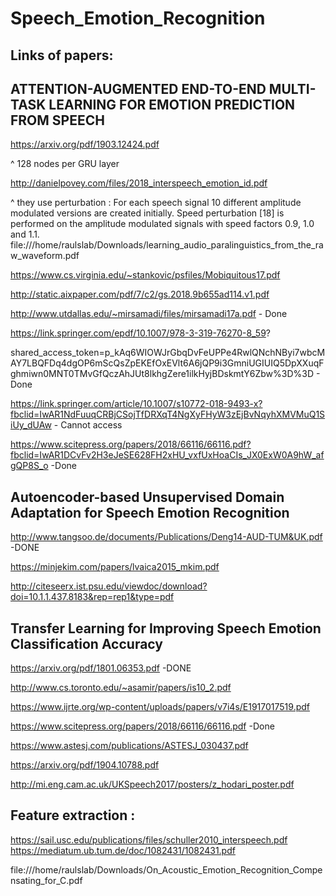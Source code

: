 # Speech_Emotion_Recognition

Links of papers:
--
ATTENTION-AUGMENTED END-TO-END MULTI-TASK LEARNING FOR EMOTION PREDICTION FROM SPEECH
-
https://arxiv.org/pdf/1903.12424.pdf 

^ 128 nodes per GRU layer

http://danielpovey.com/files/2018_interspeech_emotion_id.pdf

^ they use perturbation : For each speech signal 10 different amplitude modulated
                          versions are created initially. Speed perturbation [18] is performed on the amplitude modulated                               signals with speed factors 0.9, 1.0 and 1.1. 
file:///home/raulslab/Downloads/learning_audio_paralinguistics_from_the_raw_waveform.pdf

https://www.cs.virginia.edu/~stankovic/psfiles/Mobiquitous17.pdf

http://static.aixpaper.com/pdf/7/c2/gs.2018.9b655ad114.v1.pdf

http://www.utdallas.edu/~mirsamadi/files/mirsamadi17a.pdf - Done

https://link.springer.com/epdf/10.1007/978-3-319-76270-8_59?

shared_access_token=p_kAq6WIOWJrGbqDvFeUPPe4RwlQNchNByi7wbcMAY7LBQFDq4dgOP6mScQsZpEKEfOxEVlt6A6jQP9i3GmniUGIUIQ5DpXXuqFghmiwn0MNT0TMvGfQczAhJUt8lkhgZere1ilkHyjBDskmtY6Zbw%3D%3D - Done

https://link.springer.com/article/10.1007/s10772-018-9493-x?fbclid=IwAR1NdFuuqCRBjCSojTfDRXqT4NgXyFHyW3zEjBvNqyhXMVMuQ1SiUy_dUAw - Cannot access

https://www.scitepress.org/papers/2018/66116/66116.pdf?fbclid=IwAR1DCvFv2H3eJeSE628FH2xHU_vxfUxHoaCIs_JX0ExW0A9hW_afgQP8S_o -Done

Autoencoder-based Unsupervised Domain Adaptation for Speech Emotion Recognition
-
http://www.tangsoo.de/documents/Publications/Deng14-AUD-TUM&UK.pdf -DONE

https://minjekim.com/papers/lvaica2015_mkim.pdf

http://citeseerx.ist.psu.edu/viewdoc/download?doi=10.1.1.437.8183&rep=rep1&type=pdf

Transfer Learning for Improving Speech Emotion Classification Accuracy
-
https://arxiv.org/pdf/1801.06353.pdf -DONE

http://www.cs.toronto.edu/~asamir/papers/is10_2.pdf

https://www.ijrte.org/wp-content/uploads/papers/v7i4s/E1917017519.pdf

https://www.scitepress.org/papers/2018/66116/66116.pdf -Done

https://www.astesj.com/publications/ASTESJ_030437.pdf

https://arxiv.org/pdf/1904.10788.pdf

http://mi.eng.cam.ac.uk/UKSpeech2017/posters/z_hodari_poster.pdf

Feature extraction :
--
https://sail.usc.edu/publications/files/schuller2010_interspeech.pdf
https://mediatum.ub.tum.de/doc/1082431/1082431.pdf

file:///home/raulslab/Downloads/On_Acoustic_Emotion_Recognition_Compensating_for_C.pdf
